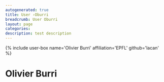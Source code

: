 ```yaml
---
autogenerated: true
title: User ›Oburri
breadcrumb: User Oburri
layout: page
categories: 
description: test description
---
```


{% include user-box name='Olivier Burri' affiliation='EPFL' github='lacan' %}

Olivier Burri
=============
